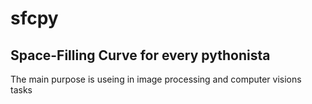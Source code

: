 # sfcpy
## Space-Filling Curve for every pythonista
The main purpose is useing in image processing and computer visions tasks
